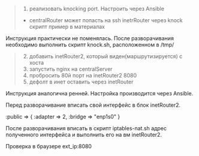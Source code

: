>1) реализовать knocking port. Настроить через Ansible
>- centralRouter может попасть на ssh inetrRouter через knock скрипт
>пример в материалах

Инструкция практически не поменялась. После разворачивания необходимо выполнить скрипт knock.sh, расположенном в /tmp/


>2) добавить inetRouter2, который виден(маршрутизируется) с хоста
>3) запустить nginx на centralServer
>4) пробросить 80й порт на inetRouter2 8080
>5) дефолт в инет оставить через inetRouter

Инструкция аналогична ренней. Настройка производится через Ansible.



Перед разворачивание вписать свой интерфейс в блок inetRouter2.

:public => { :adapter => 2, :bridge => "enp1s0" }

После разворачивания вписать в скрипт iptables-nat.sh адрес полученного интерфейса и выполнить его на вм inetRouter2.

Проверка в браузере ext_ip:8080